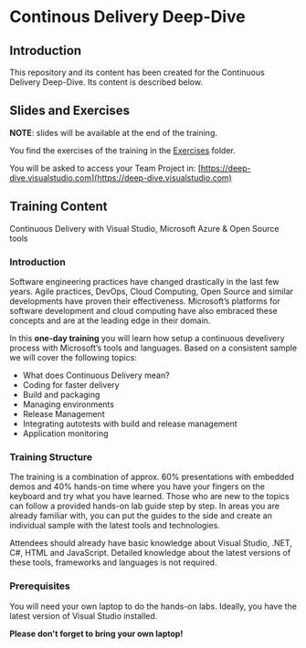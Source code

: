 # Continous Delivery Deep-Dive

## Introduction

This repository and its content has been created for the Continuous Delivery Deep-Dive. Its content is described below. 

## Slides and Exercises

**NOTE**: slides will be available at the end of the training.

You find the exercises of the training in the [Exercises](/Exercises/) folder.

You will be asked to access your Team Project in: [https://deep-dive.visualstudio.com](https://deep-dive.visualstudio.com)

## Training Content

Continuous Delivery with Visual Studio, Microsoft Azure & Open Source tools

### Introduction

Software engineering practices have changed drastically in the last few years. Agile practices, DevOps, Cloud Computing, Open Source and similar developments have proven their effectiveness. Microsoft’s platforms for software development and cloud computing have also embraced these concepts and are at the leading edge in their domain.

In this **one-day training** you will learn how setup a continuous develivery process with Microsoft’s tools and languages. Based on a consistent sample we will cover the following topics: 

* What does Continuous Delivery mean?
* Coding for faster delivery
* Build and packaging
* Managing environments
* Release Management
* Integrating autotests with build and release management
* Application monitoring

### Training Structure

The training is a combination of approx. 60% presentations with embedded demos and 40% hands-on time where you have your fingers on the keyboard and try what you have learned. Those who are new to the topics can follow a provided hands-on lab guide step by step. In areas you are already familiar with, you can put the guides to the side and create an individual sample with the latest tools and technologies.

Attendees should already have basic knowledge about Visual Studio, .NET, C#, HTML and JavaScript. Detailed knowledge about the latest versions of these tools, frameworks and languages is not required.
 
### Prerequisites

You will need your own laptop to do the hands-on labs. Ideally, you have the latest version of Visual Studio installed.

**Please don't forget to bring your own laptop!**
